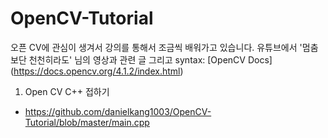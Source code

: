 # OpenCV-Tutorial
오픈 CV에 관심이 생겨서 강의를 통해서 조금씩 배워가고 있습니다.
유튜브에서 '멈춤보단 천천히라도' 님의 영상과 관련 글 그리고 syntax: [OpenCV Docs] (<https://docs.opencv.org/4.1.2/index.html>)

1. Open CV C++ 접하기
  * <https://github.com/danielkang1003/OpenCV-Tutorial/blob/master/main.cpp>

